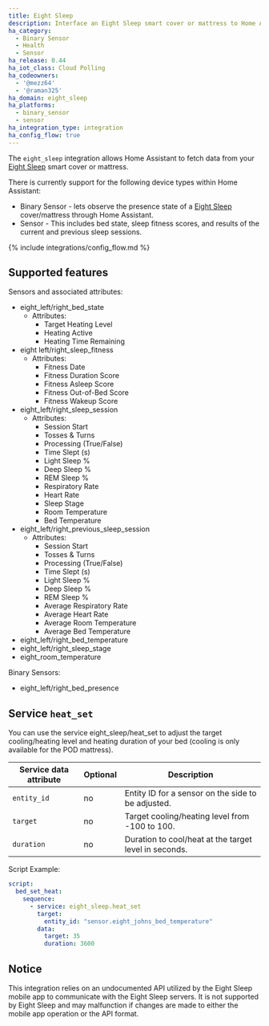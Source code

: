 ```yaml
---
title: Eight Sleep
description: Interface an Eight Sleep smart cover or mattress to Home Assistant
ha_category:
  - Binary Sensor
  - Health
  - Sensor
ha_release: 0.44
ha_iot_class: Cloud Polling
ha_codeowners:
  - '@mezz64'
  - '@raman325'
ha_domain: eight_sleep
ha_platforms:
  - binary_sensor
  - sensor
ha_integration_type: integration
ha_config_flow: true
---
```


The `eight_sleep` integration allows Home Assistant to fetch data from your [Eight Sleep](https://eightsleep.com/) smart cover or mattress.

There is currently support for the following device types within Home Assistant:

- Binary Sensor - lets observe the presence state of a [Eight Sleep](https://eightsleep.com/) cover/mattress through Home Assistant.
- Sensor - This includes bed state, sleep fitness scores, and results of the current and previous sleep sessions.

{% include integrations/config_flow.md %}

## Supported features

Sensors and associated attributes:

- eight_left/right_bed_state
  - Attributes:
    - Target Heating Level
    - Heating Active
    - Heating Time Remaining
- eight left/right_sleep_fitness
  - Attributes:
    - Fitness Date
    - Fitness Duration Score
    - Fitness Asleep Score
    - Fitness Out-of-Bed Score
    - Fitness Wakeup Score
- eight_left/right_sleep_session
  - Attributes:
    - Session Start
    - Tosses & Turns
    - Processing (True/False)
    - Time Slept (s)
    - Light Sleep %
    - Deep Sleep %
    - REM Sleep %
    - Respiratory Rate
    - Heart Rate
    - Sleep Stage
    - Room Temperature
    - Bed Temperature
- eight_left/right_previous_sleep_session
  - Attributes:
    - Session Start
    - Tosses & Turns
    - Processing (True/False)
    - Time Slept (s)
    - Light Sleep %
    - Deep Sleep %
    - REM Sleep %
    - Average Respiratory Rate
    - Average Heart Rate
    - Average Room Temperature
    - Average Bed Temperature
- eight_left/right_bed_temperature
- eight_left/right_sleep_stage
- eight_room_temperature

Binary Sensors:

- eight_left/right_bed_presence

## Service `heat_set`

You can use the service eight_sleep/heat_set to adjust the target cooling/heating level and heating duration of your bed (cooling is only available for the POD mattress).

| Service data attribute | Optional | Description |
| ---------------------- | -------- | ----------- |
| `entity_id` | no | Entity ID for a sensor on the side to be adjusted.
| `target` | no | Target cooling/heating level from -100 to 100.
| `duration` | no | Duration to cool/heat at the target level in seconds.

Script Example:

```yaml
script:
  bed_set_heat:
    sequence:
      - service: eight_sleep.heat_set
        target:
          entity_id: "sensor.eight_johns_bed_temperature"
        data:
          target: 35
          duration: 3600
```

## Notice

This integration relies on an undocumented API utilized by the Eight Sleep mobile app to communicate with the Eight Sleep servers. It is not supported by Eight Sleep and may malfunction if changes are made to either the mobile app operation or the API format.
